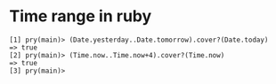 # Time range in ruby

```
[1] pry(main)> (Date.yesterday..Date.tomorrow).cover?(Date.today)
=> true
[2] pry(main)> (Time.now..Time.now+4).cover?(Time.now)
=> true
[3] pry(main)>
```

